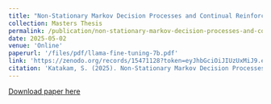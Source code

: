 ```yaml
---
title: "Non-Stationary Markov Decision Processes and Continual Reinforcement Learning Algorithms"
collection: Masters Thesis
permalink: /publication/non-stationary-markov-decision-processes-and-continual-rl-algorithms
date: 2025-05-02
venue: 'Online'
paperurl: '/files/pdf/llama-fine-tuning-7b.pdf'
link: 'https://zenodo.org/records/15471128?token=eyJhbGciOiJIUzUxMiJ9.eyJpZCI6IjRjMzU1NWVkLWM3ZTMtNDM4YS1hMjNjLWE4YmZmYTQ3M2FiNSIsImRhdGEiOnt9LCJyYW5kb20iOiIzOTQ3MTU0ODgxNGE5ODFiNTRjOWI5YzA2NjMwMGJlMCJ9.w5XzjLbTxqWd47SkLjVEOMNihAoIiR-1qrCNPYajoCQ-jUAV2AzLILt_m_-KoWmhmdvvZH1vWfqVIdzx7KQQGA'
citation: 'Katakam, S. (2025). Non-Stationary Markov Decision Processes and Continual Reinforcement Learning Algorithms [Zenodo]. https://doi.org/10.5281/zenodo.15471128'
---
```




[Download paper here](https://zenodo.org/records/15471128?token=eyJhbGciOiJIUzUxMiJ9.eyJpZCI6IjRjMzU1NWVkLWM3ZTMtNDM4YS1hMjNjLWE4YmZmYTQ3M2FiNSIsImRhdGEiOnt9LCJyYW5kb20iOiIzOTQ3MTU0ODgxNGE5ODFiNTRjOWI5YzA2NjMwMGJlMCJ9.w5XzjLbTxqWd47SkLjVEOMNihAoIiR-1qrCNPYajoCQ-jUAV2AzLILt_m_-KoWmhmdvvZH1vWfqVIdzx7KQQGA)
